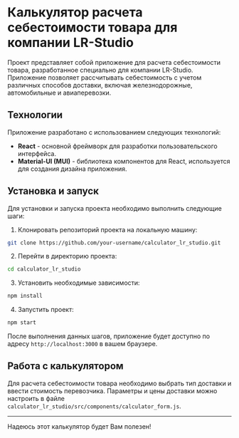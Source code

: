 # Калькулятор расчета себестоимости товара для компании LR-Studio

Проект представляет собой приложение для расчета себестоимости товара, разработанное специально для компании LR-Studio. Приложение позволяет рассчитывать себестоимость с учетом различных способов доставки, включая железнодорожные, автомобильные и авиаперевозки.

## Технологии

Приложение разработано с использованием следующих технологий:

- **React** - основной фреймворк для разработки пользовательского интерфейса.
- **Material-UI (MUI)** - библиотека компонентов для React, используется для создания дизайна приложения.

## Установка и запуск

Для установки и запуска проекта необходимо выполнить следующие шаги:

1. Клонировать репозиторий проекта на локальную машину:

```bash 
git clone https://github.com/your-username/calculator_lr_studio.git
```

2. Перейти в директорию проекта:

```bash 
cd calculator_lr_studio
```

3. Установить необходимые зависимости:

```bash 
npm install
```

4. Запустить проект:

```bash 
npm start
```

После выполнения данных шагов, приложение будет доступно по адресу `http://localhost:3000` в вашем браузере.

## Работа с калькулятором

Для расчета себестоимости товара необходимо выбрать тип доставки и ввести стоимость перевозчика.
Параметры и цены доставки можно настроить в файле `calculator_lr_studio/src/components/calculator_form.js`.

---

Надеюсь этот калькулятор будет Вам полезен!

